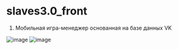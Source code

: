# slaves3.0_front
1. Мобильная игра-менеджер основанная на базе данных VK


![image](https://user-images.githubusercontent.com/61075726/168488613-49252245-fb32-4523-9044-a4694bd997bb.png)
![image](https://user-images.githubusercontent.com/61075726/168488601-5a9f0b56-e6a6-4e15-919b-1adb7e467d89.png)


